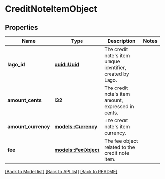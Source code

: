 # CreditNoteItemObject

## Properties

Name | Type | Description | Notes
------------ | ------------- | ------------- | -------------
**lago_id** | [**uuid::Uuid**](uuid::Uuid.md) | The credit note's item unique identifier, created by Lago. | 
**amount_cents** | **i32** | The credit note's item amount, expressed in cents. | 
**amount_currency** | [**models::Currency**](Currency.md) | The credit note's item currency. | 
**fee** | [**models::FeeObject**](FeeObject.md) | The fee object related to the credit note item. | 

[[Back to Model list]](../README.md#documentation-for-models) [[Back to API list]](../README.md#documentation-for-api-endpoints) [[Back to README]](../README.md)



